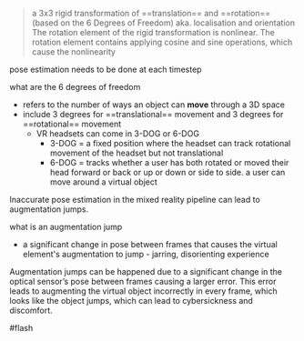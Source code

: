 > a 3x3 rigid transformation of ==translation== and ==rotation== (based on the 6 Degrees of Freedom) aka. localisation and orientation The rotation element of the rigid transformation is nonlinear. The rotation element contains applying cosine and sine operations, which cause the nonlinearity

pose estimation needs to be done at each timestep 

what are the 6 degrees of freedom
- refers to the number of ways an object can **move** through a 3D space
- include 3 degrees for ==translational== movement and 3 degrees for ==rotational== movement
    - VR headsets can come in 3-DOG or 6-DOG
        - 3-DOG = a fixed position where the headset can track rotational movement of the headset but not translational
        - 6-DOG = tracks whether a user has both rotated or moved their head forward or back or up or down or side to side. a user can move around a virtual object

Inaccurate pose estimation in the mixed reality pipeline can lead to augmentation jumps.

what is an augmentation jump 
- a significant change in pose between frames that causes the virtual element's augmentation to jump - jarring, disorienting experience

Augmentation jumps can be happened due to a significant change in the optical sensor’s pose between frames causing a larger error. This error leads to augmenting the virtual object incorrectly in every frame, which looks like the object jumps, which can lead to cybersickness and discomfort.

#flash 